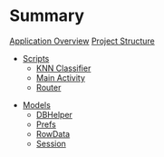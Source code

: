 # Summary
[Application Overview](./chapters/applicationOverview.md)
[Project Structure](./chapters/projectStructure.md)

- [Scripts]()
  - [KNN Classifier](./chapters/knn-classifier.md)
  - [Main Activity](./chapters/main-activity.md)
  - [Router](./chapters/router.md)

<!--
# Interfaces
- [Cell Click Listener]()
-->

- [Models]()
  - [DBHelper](./chapters/dbhelper.md)
  - [Prefs](./chapters/prefs.md)
  - [RowData](./chapters/rowdata.md)
  - [Session](./chapters/session.md)

<!-- 
# Views
- [Data Form Dialog]()
- [Data Fragment]()
- [Home Fragment]()
- [Recycler View Adapter]()
- [Scan Router Fragment]()
- [Session Fragment]()
-->